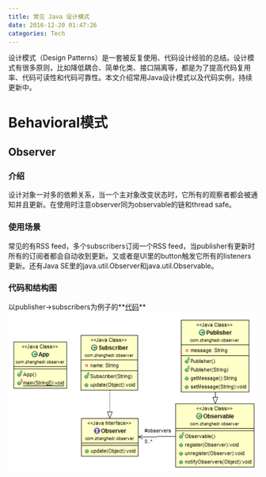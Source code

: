 ```yaml
---
title: 常见 Java 设计模式
date: 2016-12-20 01:47:26
categories: Tech
---
```

设计模式（Design Patterns）是一套被反复使用、代码设计经验的总结。设计模式有很多原则，比如降低耦合、简单化类、接口隔离等，都是为了提高代码复用率、代码可读性和代码可靠性。本文介绍常用Java设计模式以及代码实例，持续更新中。

<!-- more -->

# Behavioral模式


## Observer
### 介绍
设计对象一对多的依赖关系，当一个主对象改变状态时，它所有的观察者都会被通知并且更新。在使用时注意observer同为observable的链和thread safe。

### 使用场景
常见的有RSS feed，多个subscribers订阅一个RSS feed，当publisher有更新时所有的订阅者都会自动收到更新。又或者是UI里的button触发它所有的listeners更新。还有Java SE里的java.util.Observer和java.util.Observable。

### 代码和结构图
以publisher->subscribers为例子的**[代码](https://github.com/zhanghedr/design-pattern/tree/master/src/main/java/com/zhanghedr/observer)**
![](/img/java_design_patterns/observer.png)


<!-- ## Iterator
![](/img/java_design_patterns/iterator.png) -->